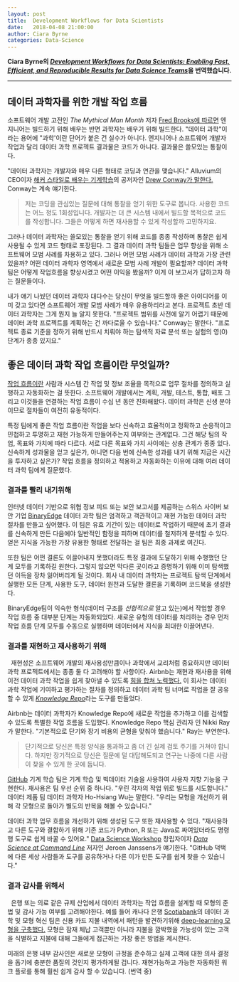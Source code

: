 ```yaml
---
layout: post
title:  Development Workflows for Data Scientists
date:   2018-04-08 21:00:00
author: Ciara Byrne
categories: Data-Science
---  
```

  
  
**Ciara Byrne의 [*Development Workflows for Data Scientists: Enabling Fast, Efficient, and Reproducible Results for Data Science Teams*](https://resources.github.com/downloads/development-workflows-data-scientists.pdf)을 번역했습니다.**
  
  
- - -
## 데이터 과학자를 위한 개발 작업 흐름
  
  
  소프트웨어 개발 고전인 *The Mythical Man Month* 저자 [Fred Brooks에 따르면](https://www.fastcompany.com/3023543/why-good-programming-projects-go-bad?show_rev_content) 엔지니어는 빌드하기 위해 배우는 반면 과학자는 배우기 위해 빌드한다. "데이터 과학"이라는 용어에 "과학'이란 단어가 붙은 건 실수가 아니다. 엔지니어나 소프트웨어 개발자 작업과 달리 데이터 과학 프로젝트 결과물은 코드가 아니다. 결과물은 쓸모있는 통찰이다. 
  
  "데이터 과학자는 개발자와 매우 다른 형태로 코딩과 연관을 맺습니다." Alluvium의 CEO이자 [해커 스타일로 배우는 기계학습](http://shop.oreilly.com/product/0636920018483.do)의 공저자인 [Drew Conway가 말한다.](https://www.fastcompany.com/3016160/what-hackers-should-know-about-machine-learning?show_rev_content) Conway는 계속 얘기한다.  
> 저는 코딩을 관심있는 질문에 대해 통찰을 얻기 위한 도구로 봅니다. 사용한 코드는 어느 정도 1회성입니다. 개발자는 더 큰 시스템 내에서 빌드할 목적으로 코드를 작성합니다. 그들은 어떻게 하면 재사용할 수 있게 작성할까 고민하지요.

  그러나 데이터 과학자는 쓸모있는 통찰을 얻기 위해 코드를 종종 작성하며 통찰은 쉽게 사용될 수 있게 코드 형태로 포장된다. 그 결과 데이터 과학 팀들은 업무 향상을 위해 소프트웨어 모범 사례를 차용하고 있다. 그러나 어떤 모범 사례가 데이터 과학과 가장 관련있을까? 어떤 데이터 과학자 영역에서 새로운 모범 사례 개발이 필요할까? 데이터 과학 팀은 어떻게 작업흐름을 향상시켰고 어떤 이익을 봤을까? 이게 이 보고서가 답하고자 하는 질문들이다.

  내가 얘기 나눴던 데이터 과학자 대다수는 당신이 무엇을 빌드할까 좋은 아이디어를 이미 갖고 있다면 소프트웨어 개발 모범 사례가 매우 유용하리라고 본다. 프로젝트 초반 데이터 과학자는 그게 뭔지 늘 알지 못한다. "프로젝트 범위를 사전에 알기 어렵기 때문에 데이터 과학 프로젝트를 계획하는 건 까다로울 수 있습니다." Conway는 말한다. "프로젝트 종료 기준을 정하기 위해 반드시 치뤄야 하는 탐색적 자료 분석 또는 실험의 영(0) 단계가 종종 있지요."

## 좋은 데이터 과학 작업 흐름이란 무엇일까?

  [작업 흐름이란](http://www.pnmsoft.com/resources/bpm-tutorial/workflow-tutorial/) 사람과 시스템 간 작업 및 정보 조율을 목적으로 업무 절차를 정의하고 실행하고 자동화하는 걸 뜻한다. 소프트웨어 개발에서는 계획, 개발, 테스트, 통합, 배포 그리고 이것들을 연결하는 작업 흐름이 수십 년 동안 진화해왔다. 데이터 과학은 신생 분야이므로 절차들이 여전히 유동적이다.

  특정 팀에게 좋은 작업 흐름이란 작업을 보다 신속하고 효율적이고 정확하고 순응적이고 민첩하고 투명하고 재현 가능하게 만들어주는지 여부와는 관계없다. 그건 해당 팀의 작업, 목표와 가치에 따라 다르다. 서로 다른 목표와 가치 사이에는 상충 관계가 종종 있다. 신속하게 성과물을 얻고 싶은가, 아니면 다음 번에 신속한 성과를 내기 위해 지금은 시간을 투자하고 싶은가? 작업 흐름을 정의하고 적용하고 자동화하는 이유에 대해 여러 데이터 과학 팀에게 질문했다.

### 결과를 빨리 내기위해

  인터넷 데이터 기반으로 위협 정보 피드 또는 보안 보고서를 제공하는 스위스 사이버 보안 기업 [BinaryEdge](https://www.binaryedge.io/) 데이터 과학 팀은 엄격하고 객관적이고 재현 가능한 데이터 과학 절차를 만들고 싶어했다. 이 팀은 유효 기간이 있는 데이터로 작업하기 때문에 초기 결과를 신속하게 만든 다음에야 일반적인 함정을 피하며 데이터를 철저하게 분석할 수 있다. 얻은 지식을 가능한 가장 유용한 형태로 전달하는 걸 팀은 최종 과제로 여긴다. 
  
  또한 팀은 어떤 결론도 이끌어내지 못했더라도 특정 결과에 도달하기 위해 수행했던 단계 모두를 기록하길 원한다. 그렇지 않으면 막다른 곳이라고 증명하기 위해 이미 탐색했던 이득을 장차 잃어버리게 될 것이다. 회사 내 데이터 과학자는 프로젝트 탐색 단계에서 실행한 모든 단계, 사용한 도구, 데이터 원천과 도달한 결론을 기록하며 코드북을 생성한다.
  
  BinaryEdge팀이 익숙한 형식(데이터 구조를 *선험적으로* 알고 있는)에서 작업할 경우 작업 흐름 중 대부분 단계는 자동화되었다. 새로운 유형의 데이터를 처리하는 경우 먼저 작업 흐름 단계 모두를 수동으로 실행하며 데이터에서 지식을 최대한 이끌어낸다.

### 결과를 재현하고 재사용하기 위해
  
  재현성은 소프트웨어 개발의 재사용성만큼이나 과학에서 교리처럼 중요하지만 데이터 과학 프로젝트에서는 종종 둘 다 고려해야 할 사항이다. Airbnb는 재현과 재사용을 위해 이전 데이터 과학 작업을 쉽게 찾아낼 수 있도록 [힘을 합쳐 노력했다.](https://medium.com/airbnb-engineering/scaling-knowledge-at-airbnb-875d73eff091) 이 회사는 데이터 과학 작업에 기여하고 평가하는 절차를 정의하고 데이터 과학 팀 너머로 작업을 잘 공유할 수 있게 [*Knowledge Repo*](https://github.com/airbnb/knowledge-repo)라는 도구를 만들었다. 
  
  Airbnb는 데이터 과학자가 Knowledge Repo에 새로운 작업을 추가하고 이를 검색할 수 있도록 특별한 작업 흐름을 도입했다. Knowledge Repo 핵심 관리자 인 Nikki Ray가 말한다. "기본적으로 단기와 장기 비용의 균형을 맞춰야 했습니다." Ray는 부연한다.
> 단기적으로 당신은 특정 양식을 통과하고 좀 더 긴 실제 검토 주기를 거쳐야 합니다. 하지만 장기적으로 당신은 질문에 덜 대답해도되고 연구는 나중에 다른 사람이 찾을 수 있게 한 곳에 둡니다.

  [GitHub](https://github.com/) 기계 학습 팀은 기계 학습 및 빅데이터 기술을 사용하여 사용자 지향 기능을 구현한다. 재사용은 팀 우선 순위 중 하나다. "우린 각자의 작업 위로 빌드를 시도합니다." 데이터 제품 팀 데이터 과학자 Ho-Hsiang Wu는 말한다. "우리는 모형을 개선하기 위해 각 모형으로 돌아가 별도의 반복을 해볼 수 있습니다."
  
  데이터 과학 업무 흐름을 개선하기 위해 생성된 도구 또한 재사용할 수 있다. "재사용하고 다른 도구와 결합하기 위해 기존 코드가 Python, R 또는 Java로 짜여있더라도 명령행 도구로 쉽게 바꿀 수 있어요." [Data Science Workshop](https://datascienceworkshops.com/) 창립자이자 [*Data Science at Command Line*](https://resources.github.com/downloads/development-workflows-data-scientists.pdf) 저자인 Jeroen Janssens가 얘기한다. "GitHub 덕택에 다른 세상 사람들과 도구를 공유하거나 다른 이가 만든 도구를 쉽게 찾을 수 있습니다."
  
### 결과 감사를 위해서
  
  은행 또는 의료 같은 규제 산업에서 데이터 과학자는 작업 흐름을 설계할 때 모형의 준법 및 감사 가능 여부를 고려해야한다. 예를 들어 캐나다 은행 [Scotiabank](http://www.scotiabank.com/gls/en/index.html#about)의 데이터 과학 및 모형 혁신 팀은 신용 카드 지불 내역에서 패턴을 발견하기위해 [deep-learning 모형을 구축했다.](https://blogs.wsj.com/cio/2017/02/06/scotiabank-deploys-deep-learning-to-improve-credit-card-collections/) 모형은 잠재 체납 고객뿐만 아니라 지불을 깜박했을 가능성이 있는 고객을 식별하고 지불에 대해 그들에게 접근하는 가장 좋은 방법을 제시한다.
  
  미래의 은행 내부 감사인은 새로운 모형이 규정을 준수하고 실제 고객에 대한 의사 결정을 돕기에 충분한 품질의 것인지 평가하게될 겁니다. 재현가능하고 가능한 자동화된 워크 플로를 통해 훨씬 쉽게 감사 할 수 있습니다.
(번역 중)
